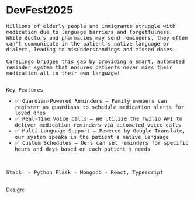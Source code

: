 # DevFest2025

<samp>
Millions of elderly people and immigrants struggle with medication due to language barriers and forgetfulness. While doctors and pharmacies may send reminders, they often can't communicate in the patient's native language or dialect, leading to misunderstandings and missed doses.
</samp>

</br>
</br>

<samp>
CareLingo bridges this gap by providing a smart, automated reminder system that ensures patients never miss their medication—all in their own language!

</br>
</br>

Key Features
  - ✅ Guardian-Powered Reminders – Family members can register as guardians to schedule medication alerts for loved ones
  - ✅ Real-Time Voice Calls – We utilize the Twilio API to deliver medication reminders via automated voice calls
  - ✅ Multi-Language Support – Powered by Google Translate, our system speaks in the patient's native language
  - ✅ Custom Schedules – Uers can set reminders for specific hours and days based on each patient's needs
</samp>

</br>
</br>

<samp>
Stack:
  - Python Flask
  - Mongodb
  - React, Typescript
</samp>

</br>
</br>

Design:



